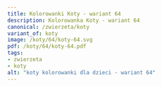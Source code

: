 ```yaml
---
title: Kolorowanki Koty - wariant 64
description: Kolorowanka Koty - wariant 64
canonical: /zwierzeta/koty
variant_of: koty
image: /koty/64/koty-64.svg
pdf: /koty/64/koty-64.pdf
tags:
- zwierzeta
- koty
alt: "koty kolorowanki dla dzieci - wariant 64"
---
```

